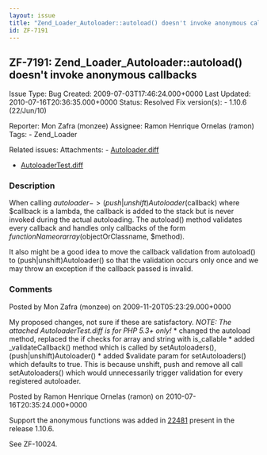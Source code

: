 ```yaml
---
layout: issue
title: "Zend_Loader_Autoloader::autoload() doesn't invoke anonymous callbacks"
id: ZF-7191
---
```


ZF-7191: Zend\_Loader\_Autoloader::autoload() doesn't invoke anonymous callbacks
--------------------------------------------------------------------------------

 Issue Type: Bug Created: 2009-07-03T17:46:24.000+0000 Last Updated: 2010-07-16T20:36:35.000+0000 Status: Resolved Fix version(s): - 1.10.6 (22/Jun/10)
 
 Reporter:  Mon Zafra (monzee)  Assignee:  Ramon Henrique Ornelas (ramon)  Tags: - Zend\_Loader
 
 Related issues: 
 Attachments: - [Autoloader.diff](/issues/secure/attachment/12402/Autoloader.diff)
- [AutoloaderTest.diff](/issues/secure/attachment/12403/AutoloaderTest.diff)
 
### Description

When calling $autoloader->(push|unshift)Autoloader($callback) where $callback is a lambda, the callback is added to the stack but is never invoked during the actual autoloading. The autoload() method validates every callback and handles only callbacks of the form $functionName or array($objectOrClassname, $method).

It also might be a good idea to move the callback validation from autoload() to (push|unshift)Autoloader() so that the validation occurs only once and we may throw an exception if the callback passed is invalid.

 

 

### Comments

Posted by Mon Zafra (monzee) on 2009-11-20T05:23:29.000+0000

My proposed changes, not sure if these are satisfactory. _NOTE: The attached AutoloaderTest.diff is for PHP 5.3+ only!_ \* changed the autoload method, replaced the if checks for array and string with is\_callable \* added \_validateCallback() method which is called by setAutoloaders(), (push|unshift)Autoloader() \* added $validate param for setAutoloaders() which defaults to true. This is because unshift, push and remove all call setAutoloaders() which would unnecessarily trigger validation for every registered autoloader.

 

 

Posted by Ramon Henrique Ornelas (ramon) on 2010-07-16T20:35:24.000+0000

Support the anonymous functions was added in [22481](http://framework.zend.com/code/changelog/Standard_Library?cs=22481) present in the release 1.10.6.

See ZF-10024.

 

 